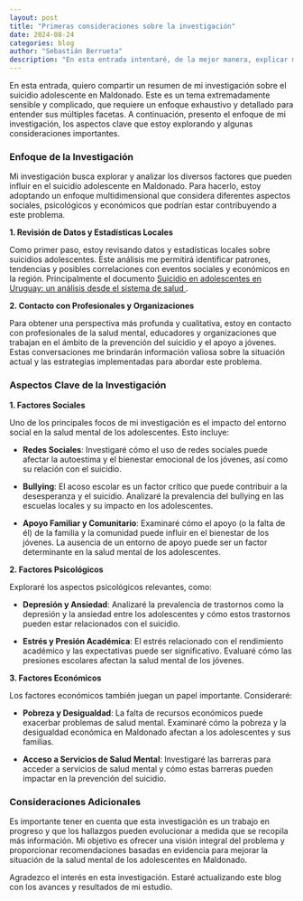 ```yaml
---
layout: post
title: "Primeras consideraciones sobre la investigación"
date: 2024-08-24
categories: blog
author: "Sebastián Berrueta"
description: "En esta entrada intentaré, de la mejor manera, explicar mi enfoque en la investigación, proporcionar un vistazo general a la misma y algunas consideraciones a tener en cuenta."
---
```


En esta entrada, quiero compartir un resumen de mi investigación sobre el suicidio adolescente en Maldonado. Este es un tema extremadamente sensible y complicado, que requiere un enfoque exhaustivo y detallado para entender sus múltiples facetas. A continuación, presento el enfoque de mi investigación, los aspectos clave que estoy explorando y algunas consideraciones importantes.

### Enfoque de la Investigación

Mi investigación busca explorar y analizar los diversos factores que pueden influir en el suicidio adolescente en Maldonado. Para hacerlo, estoy adoptando un enfoque multidimensional que considera diferentes aspectos sociales, psicológicos y económicos que podrían estar contribuyendo a este problema.

**1. Revisión de Datos y Estadísticas Locales**

Como primer paso, estoy revisando datos y estadísticas locales sobre suicidios adolescentes. Este análisis me permitirá identificar patrones, tendencias y posibles correlaciones con eventos sociales y económicos en la región. Principalmente el documento <a href="https://www.gub.uy/ministerio-salud-publica/sites/ministerio-salud-publica/files/documentos/publicaciones/Suicidio%20en%20adolescentes%20en%20Uruguay%20-%20un%20an%C3%A1lisis%20desde%20el%20sistema%20de%20salud.pdf" target="_blank">
  Suicidio en adolescentes en Uruguay: un análisis desde el sistema de salud
</a>
.

**2. Contacto con Profesionales y Organizaciones**

Para obtener una perspectiva más profunda y cualitativa, estoy en contacto con profesionales de la salud mental, educadores y organizaciones que trabajan en el ámbito de la prevención del suicidio y el apoyo a jóvenes. Estas conversaciones me brindarán información valiosa sobre la situación actual y las estrategias implementadas para abordar este problema.

### Aspectos Clave de la Investigación

**1. Factores Sociales**

Uno de los principales focos de mi investigación es el impacto del entorno social en la salud mental de los adolescentes. Esto incluye:

- **Redes Sociales**: Investigaré cómo el uso de redes sociales puede afectar la autoestima y el bienestar emocional de los jóvenes, así como su relación con el suicidio.

- **Bullying**: El acoso escolar es un factor crítico que puede contribuir a la desesperanza y el suicidio. Analizaré la prevalencia del bullying en las escuelas locales y su impacto en los adolescentes.

- **Apoyo Familiar y Comunitario**: Examinaré cómo el apoyo (o la falta de él) de la familia y la comunidad puede influir en el bienestar de los jóvenes. La ausencia de un entorno de apoyo puede ser un factor determinante en la salud mental de los adolescentes.

**2. Factores Psicológicos**

Exploraré los aspectos psicológicos relevantes, como:

- **Depresión y Ansiedad**: Analizaré la prevalencia de trastornos como la depresión y la ansiedad entre los adolescentes y cómo estos trastornos pueden estar relacionados con el suicidio.

- **Estrés y Presión Académica**: El estrés relacionado con el rendimiento académico y las expectativas puede ser significativo. Evaluaré cómo las presiones escolares afectan la salud mental de los jóvenes.

**3. Factores Económicos**

Los factores económicos también juegan un papel importante. Consideraré:

- **Pobreza y Desigualdad**: La falta de recursos económicos puede exacerbar problemas de salud mental. Examinaré cómo la pobreza y la desigualdad económica en Maldonado afectan a los adolescentes y sus familias.

- **Acceso a Servicios de Salud Mental**: Investigaré las barreras para acceder a servicios de salud mental y cómo estas barreras pueden impactar en la prevención del suicidio.

### Consideraciones Adicionales

Es importante tener en cuenta que esta investigación es un trabajo en progreso y que los hallazgos pueden evolucionar a medida que se recopila más información. Mi objetivo es ofrecer una visión integral del problema y proporcionar recomendaciones basadas en evidencia para mejorar la situación de la salud mental de los adolescentes en Maldonado.

Agradezco el interés en esta investigación. Estaré actualizando este blog con los avances y resultados de mi estudio.